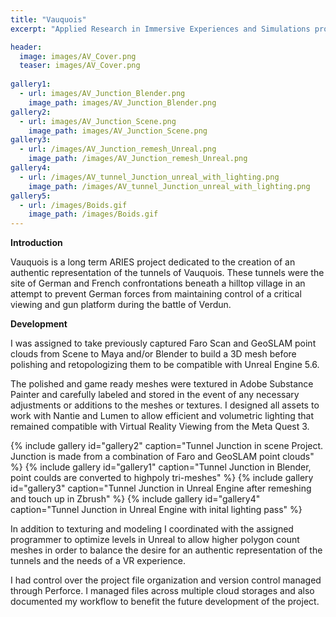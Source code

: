 ```yaml
---
title: "Vauquois"
excerpt: "Applied Research in Immersive Experiences and Simulations project, ongoing"

header:
  image: images/AV_Cover.png
  teaser: images/AV_Cover.png
  
gallery1:
  - url: images/AV_Junction_Blender.png
    image_path: images/AV_Junction_Blender.png
gallery2:
  - url: images/AV_Junction_Scene.png
    image_path: images/AV_Junction_Scene.png
gallery3:
  - url: /images/AV_Junction_remesh_Unreal.png
    image_path: /images/AV_Junction_remesh_Unreal.png
gallery4:
  - url: /images/AV_tunnel_Junction_unreal_with_lighting.png
    image_path: /images/AV_tunnel_Junction_unreal_with_lighting.png
gallery5:
  - url: /images/Boids.gif
    image_path: /images/Boids.gif
---
```

**Introduction**

Vauquois is a long term ARIES project dedicated to the creation of an authentic representation of the tunnels of Vauquois. These tunnels were the site of German and French confrontations beneath a hilltop village in an attempt to prevent German forces from maintaining control of a critical viewing and gun platform during the battle of Verdun. 

**Development**

I was assigned to take previously captured Faro Scan and GeoSLAM point clouds from Scene to Maya and/or Blender to build a 3D mesh before polishing and retopologizing them to be compatible with Unreal Engine 5.6.

The polished and game ready meshes were textured in Adobe Substance Painter and carefully labeled and stored in the event of any necessary adjustments or additions to the meshes or textures. I designed all assets to work with Nantie and Lumen to allow efficient and volumetric lighting that remained compatible with Virtual Reality Viewing from the Meta Quest 3.

{% include gallery id="gallery2" caption="Tunnel Junction in scene Project. Junction is made from a combination of Faro and GeoSLAM point clouds" %}
{% include gallery id="gallery1" caption="Tunnel Junction in Blender, point coulds are converted to highpoly tri-meshes" %}
{% include gallery id="gallery3" caption="Tunnel Junction in Unreal Engine after remeshing and touch up in Zbrush" %}
{% include gallery id="gallery4" caption="Tunnel Junction in Unreal Engine with inital lighting pass" %}


In addition to texturing and modeling I coordinated with the assigned programmer to optimize levels in Unreal to allow higher polygon count meshes in order to balance the desire for an authentic representation of the tunnels and the needs of a VR experience. 
  
I had control over the project file organization and version control managed through Perforce. I managed files across multiple cloud storages and also documented my workflow to benefit the future development of the project.


